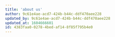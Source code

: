 ```yaml
---
title: 'about us'
author: 9c61e4ae-acd7-424b-b44c-ddf470aee228
updated_by: 9c61e4ae-acd7-424b-b44c-ddf470aee228
updated_at: 1604666601
id: 4383faa0-0278-4bed-af14-8f85f795b4e0
---
```

